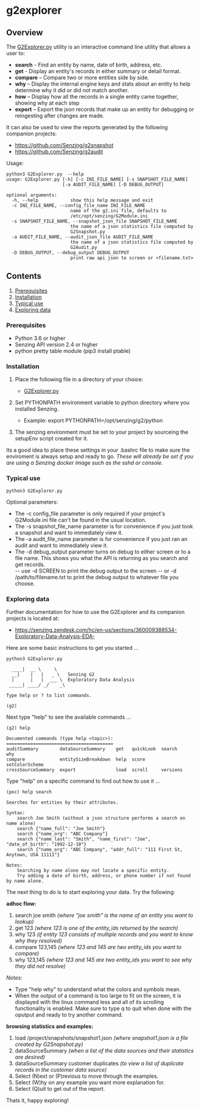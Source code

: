 # g2explorer

## Overview

The [G2Explorer.py](G2Explorer.py) utility is an interactive command line utility that allows a user to:
- **search** - Find an entity by name, date of birth, address, etc.
- **get** - Display an entity's records in either summary or detail format.
- **compare** – Compare two or more entities side by side.
- **why** – Display the internal engine keys and stats about an entity to help determine why it did or did not match another. 
- **how** – Display how all the records in a single entity came together, showing why at each step
- **export** – Export the json records that make up an entity for debugging or reingesting after changes are made.

It can also be used to view the reports generated by the following companion projects:
- https://github.com/Senzing/g2snapshot
- https://github.com/Senzing/g2audit

Usage:

```console
python3 G2Explorer.py  --help 
usage: G2Explorer.py [-h] [-c INI_FILE_NAME] [-s SNAPSHOT_FILE_NAME]
                     [-a AUDIT_FILE_NAME] [-D DEBUG_OUTPUT]

optional arguments:
  -h, --help            show this help message and exit
  -c INI_FILE_NAME, --config_file_name INI_FILE_NAME
                        name of the g2.ini file, defaults to
                        /etc/opt/senzing/G2Module.ini
  -s SNAPSHOT_FILE_NAME, --snapshot_json_file SNAPSHOT_FILE_NAME
                        the name of a json statistics file computed by
                        G2Snapshot.py
  -a AUDIT_FILE_NAME, --audit_json_file AUDIT_FILE_NAME
                        the name of a json statistics file computed by
                        G2Audit.py
  -D DEBUG_OUTPUT, --debug_output DEBUG_OUTPUT
                        print raw api json to screen or <filename.txt>
```

## Contents

1. [Prerequisites](#Prerequisites)
2. [Installation](#Installation)
3. [Typical use](#Typical-use)
4. [Exploring data](#Exploring-data)

### Prerequisites
- Python 3.6 or higher
- Senzing API version 2.4 or higher
- python pretty table module (pip3 install ptable)

### Installation

1. Place the following file in a directory of your choice:  
    - [G2Explorer.py](G2Explorer.py) 

2. Set PYTHONPATH environment variable to python directory where you installed Senzing.
    - Example: export PYTHONPATH=/opt/senzing/g2/python

3. The senzing environment must be set to your project by sourceing the setupEnv script created for it.

Its a good idea to place these settings in your .bashrc file to make sure the enviroment is always setup and ready to go.
*These will already be set if you are using a Senzing docker image such as the sshd or console.*

### Typical use
```console
python3 G2Explorer.py 
```
Optional parameters:
- The -c config_file parameter is only required if your project's G2Module.ini file can't be found in the usual location.
- The -s snapshot_file_name parameter is for convenience if you just took a snapshot and want to immediately view it.
- The -a audit_file_name parameter is for convenience if you just ran an audit and want to immediately view it.
- The -d debug_output parameter turns on debug to either screen or to a file name.  This shows you what the API is returning 
as you search and get records.  
-- use -d SCREEN to print the debug output to the screen
-- or -d /path/to/filename.txt to print the debug output to whatever file you choose.

### Exploring data

Further documentation for how to use the G2Explorer and its companion projects is located at:
- https://senzing.zendesk.com/hc/en-us/sections/360009388534-Exploratory-Data-Analysis-EDA- 

Here are some basic instructions to get you started ...

```console
python3 G2Explorer.py 

  ____|  __ \     \    
  __|    |   |   _ \   Senzing G2
  |      |   |  ___ \  Exploratory Data Analysis
 _____| ____/ _/    _\ 

Type help or ? to list commands.

(g2) 
```

Next type "help" to see the available commands ...

```console
(g2) help

Documented commands (type help <topic>):
========================================
auditSummary        dataSourceSummary    get   quickLook  search          why
compare             entitySizeBreakdown  help  score      setColorScheme
crossSourceSummary  export               load  scroll     versions      
```

Type "help" on a specific command to find out how to use it ...

```console
(poc) help search

Searches for entities by their attributes.

Syntax:
    search Joe Smith (without a json structure performs a search on name alone)
    search {"name_full": "Joe Smith"}
    search {"name_org": "ABC Company"}
    search {"name_last": "Smith", "name_first": "Joe", "date_of_birth": "1992-12-10"}
    search {"name_org": "ABC Company", "addr_full": "111 First St, Anytown, USA 11111"}

Notes: 
    Searching by name alone may not locate a specific entity.
    Try adding a date of birth, address, or phone number if not found by name alone.
```

The next thing to do is to start exploring your data.  Try the following:

**adhoc flow:**
1. search joe smith *(where "joe smith" is the name of an entity you want to lookup)*
2. get 123 *(where 123 is one of the entity_ids returned by the search)*
3. why 123 *(if entity 123 consists of multiple records and you want to know why they resolved)*
4. compare 123,145 *(where 123 and 145 are two entity_ids you want to compare)*
5. why 123,145 *(where 123 and 145 are two entity_ids you want to see why they did not resolve)*

*Notes:* 
- Type "help why" to understand what the colors and symbols mean.
- When the output of a command is too large to fit on the screen, it is displayed with the linux command less and all of its 
scrolling functionality is enabled.   Make sure to type q to quit when done with the oputput and ready to try another command.

**browsing statistics and examples:**
1. load /project/snapshots/snapshot1.json *(where snapshot1.json is a file created by G2Snapshot.py)*
2. dataSourceSummary *(when a list of the data sources and their statistics are desired)* 
3. dataSourceSummary customer duplicates *(to view a list of duplicate records in the customer data source)*
4. Select (N)ext or (P)revious to move through the examples.
5. Select (W)hy on any example you want more explanation for.
6. Select (Q)uit to get out of the report.

Thats it, happy exploring!
